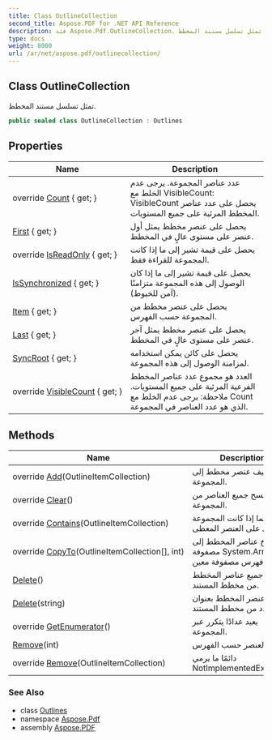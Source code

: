 ```yaml
---
title: Class OutlineCollection
second_title: Aspose.PDF for .NET API Reference
description: فئة Aspose.Pdf.OutlineCollection. تمثل تسلسل مستند المخطط
type: docs
weight: 8000
url: /ar/net/aspose.pdf/outlinecollection/
---
```

## Class OutlineCollection

تمثل تسلسل مستند المخطط.

```csharp
public sealed class OutlineCollection : Outlines
```

## Properties

| Name | Description |
| --- | --- |
| override [Count](../../aspose.pdf/outlinecollection/count/) { get; } | عدد عناصر المجموعة. يرجى عدم الخلط مع VisibleCount: VisibleCount يحصل على عدد عناصر المخطط المرئية على جميع المستويات. |
| [First](../../aspose.pdf/outlinecollection/first/) { get; } | يحصل على عنصر مخطط يمثل أول عنصر على مستوى عالٍ في المخطط. |
| override [IsReadOnly](../../aspose.pdf/outlinecollection/isreadonly/) { get; } | يحصل على قيمة تشير إلى ما إذا كانت المجموعة للقراءة فقط. |
| [IsSynchronized](../../aspose.pdf/outlinecollection/issynchronized/) { get; } | يحصل على قيمة تشير إلى ما إذا كان الوصول إلى هذه المجموعة متزامنًا (آمن للخيوط). |
| [Item](../../aspose.pdf/outlinecollection/item/) { get; } | يحصل على عنصر مخطط من المجموعة حسب الفهرس. |
| [Last](../../aspose.pdf/outlinecollection/last/) { get; } | يحصل على عنصر مخطط يمثل آخر عنصر على مستوى عالٍ في المخطط. |
| [SyncRoot](../../aspose.pdf/outlinecollection/syncroot/) { get; } | يحصل على كائن يمكن استخدامه لمزامنة الوصول إلى هذه المجموعة. |
| override [VisibleCount](../../aspose.pdf/outlinecollection/visiblecount/) { get; } | العدد هو مجموع عدد عناصر المخطط الفرعية المرئية على جميع المستويات. ملاحظة: يرجى عدم الخلط مع Count الذي هو عدد العناصر في المجموعة. |

## Methods

| Name | Description |
| --- | --- |
| override [Add](../../aspose.pdf/outlinecollection/add/)(OutlineItemCollection) | يضيف عنصر مخطط إلى المجموعة. |
| override [Clear](../../aspose.pdf/outlinecollection/clear/)() | يمسح جميع العناصر من المجموعة. |
| override [Contains](../../aspose.pdf/outlinecollection/contains/)(OutlineItemCollection) | يتحقق مما إذا كانت المجموعة تحتوي على العنصر المعطى. |
| override [CopyTo](../../aspose.pdf/outlinecollection/copyto/)(OutlineItemCollection[], int) | ينسخ عناصر المخطط إلى مصفوفة System.Array، بدءًا من فهرس مصفوفة معين. |
| [Delete](../../aspose.pdf/outlinecollection/delete/#delete)() | يحذف جميع عناصر المخطط من مخطط المستند. |
| [Delete](../../aspose.pdf/outlinecollection/delete/#delete_1)(string) | يحذف عنصر المخطط بعنوان محدد من مخطط المستند. |
| override [GetEnumerator](../../aspose.pdf/outlinecollection/getenumerator/)() | يعيد عدادًا يتكرر عبر المجموعة. |
| [Remove](../../aspose.pdf/outlinecollection/remove/#remove_1)(int) | يزيل العنصر حسب الفهرس. |
| override [Remove](../../aspose.pdf/outlinecollection/remove/#remove)(OutlineItemCollection) | دائمًا ما يرمي NotImplementedException |

### See Also

* class [Outlines](../outlines/)
* namespace [Aspose.Pdf](../../aspose.pdf/)
* assembly [Aspose.PDF](../../)
